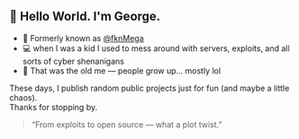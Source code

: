 ## 👋 Hello World. I'm George.

- 👾 Formerly known as [@fknMega](https://github.com/fknMega)
- 💻 when I was a kid I used to mess around with servers, exploits, and all sorts of cyber shenanigans
- 🧠 That was the old me — people grow up... mostly lol

These days, I publish random public projects just for fun (and maybe a little chaos).  
Thanks for stopping by.

> “From exploits to open source — what a plot twist.”  
